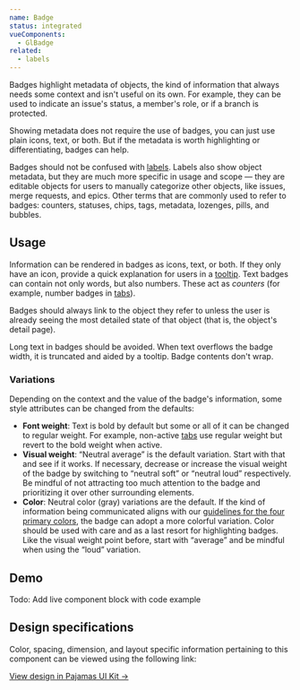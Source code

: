 ```yaml
---
name: Badge
status: integrated
vueComponents:
  - GlBadge
related:
  - labels
---
```


Badges highlight metadata of objects, the kind of information that always needs some context and isn't useful on its own. For example, they can be used to indicate an issue's status, a member's role, or if a branch is protected.

Showing metadata does not require the use of badges, you can just use plain icons, text, or both. But if the metadata is worth highlighting or differentiating, badges can help.

Badges should not be confused with [labels](/components/labels). Labels also show object metadata, but they are much more specific in usage and scope — they are editable objects for users to manually categorize other objects, like issues, merge requests, and epics.  Other terms that are commonly used to refer to badges: counters, statuses, chips, tags, metadata, lozenges, pills, and bubbles.

## Usage

Information can be rendered in badges as icons, text, or both. If they only have an icon, provide a quick explanation for users in a [tooltip](/components/tooltip). Text badges can contain not only words, but also numbers. These act as _counters_ (for example, number badges in [tabs](/components/tabs)).

Badges should always link to the object they refer to unless the user is already seeing the most detailed state of that object (that is, the object's detail page).

Long text in badges should be avoided. When text overflows the badge width, it is truncated and aided by a tooltip. Badge contents don't wrap.

### Variations

Depending on the context and the value of the badge's information, some style attributes can be changed from the defaults:
* **Font weight**: Text is bold by default but some or all of it can be changed to regular weight. For example, non-active [tabs](/components/tabs) use regular weight but revert to the bold weight when active.
* **Visual weight**: “Neutral average” is the default variation. Start with that and see if it works. If necessary, decrease or increase the visual weight of the badge by switching to “neutral soft” or “neutral loud” respectively. Be mindful of not attracting too much attention to the badge and prioritizing it over other surrounding elements.
* **Color**: Neutral color (gray) variations are the default. If the kind of information being communicated aligns with our [guidelines for the four primary colors](/foundations/colors), the badge can adopt a more colorful variation. Color should be used with care and as a last resort for highlighting badges. Like the visual weight point before, start with “average” and be mindful when using the “loud” variation.

## Demo

Todo: Add live component block with code example

## Design specifications

Color, spacing, dimension, and layout specific information pertaining to this component can be viewed using the following link:

[View design in Pajamas UI Kit →](https://www.figma.com/file/qEddyqCrI7kPSBjGmwkZzQ/Globals-beta?node-id=1659%3A119)
